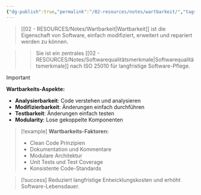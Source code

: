 ```yaml
---
{"dg-publish":true,"permalink":"/02-resources/notes/wartbarkeit/","tags":["qualitaet/maintainability","softwareentwicklung/langzeit","AP2025/hinzugefuegt"],"noteIcon":"","updated":"2025-09-16T23:41:26.000+02:00"}
---
```



>[[02 - RESOURCES/Notes/Wartbarkeit\|Wartbarkeit]] ist die Eigenschaft von Software, einfach modifiziert, erweitert und repariert werden zu können.

>>Sie ist ein zentrales [[02 - RESOURCES/Notes/Softwarequalitätsmerkmale\|Softwarequalitätsmerkmale]] nach ISO 25010 für langfristige Software-Pflege.

>[!important] 
>**Wartbarkeits-Aspekte:**
>- **Analysierbarkeit**: Code verstehen und analysieren
>- **Modifizierbarkeit**: Änderungen einfach durchführen
>- **Testbarkeit**: Änderungen einfach testen
>- **Modularity**: Lose gekoppelte Komponenten

>[!example] 
>**Wartbarkeits-Faktoren:**
>- Clean Code Prinzipien
>- Dokumentation und Kommentare
>- Modulare Architektur
>- Unit Tests und Test Coverage
>- Konsistente Code-Standards

>[!success] 
>Reduziert langfristige Entwicklungskosten und erhöht Software-Lebensdauer.